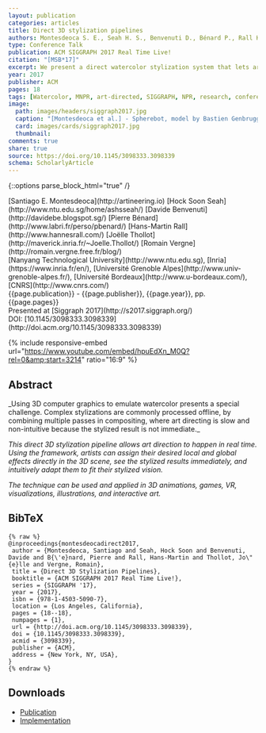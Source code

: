 ```yaml
---
layout: publication
categories: articles
title: Direct 3D stylization pipelines
authors: Montesdeoca S. E., Seah H. S., Benvenuti D., Bénard P., Rall H.-M., Thollot J., Vergne R.
type: Conference Talk
publication: ACM SIGGRAPH 2017 Real Time Live!
citation: "[MSB*17]"   
excerpt: We present a direct watercolor stylization system that lets artists control locally the desired effects directly in their animated 3D scene, seeing the stylized results in real-time.
year: 2017
publisher: ACM
pages: 18
tags: [Watercolor, MNPR, art-directed, SIGGRAPH, NPR, research, conference]
image:
  path: images/headers/siggraph2017.jpg
  caption: "[Montesdeoca et al.] - Spherebot, model by Bastien Genbrugge."
  card: images/cards/siggraph2017.jpg
  thumbnail:
comments: true
share: true
source: https://doi.org/10.1145/3098333.3098339
schema: ScholarlyArticle
---
```

{::options parse_block_html="true" /}
<div class="publication-info center">
  <div class="authors"><span>[Santiago E. Montesdeoca](http://artineering.io)</span> <span>[Hock Soon Seah](http://www.ntu.edu.sg/home/ashsseah/)</span> <span>[Davide Benvenuti](http://davidebe.blogspot.sg/)</span> <span>[Pierre Bénard](http://www.labri.fr/perso/pbenard/)</span> <span>[Hans-Martin Rall](http://www.hannesrall.com/)</span> <span>[Joëlle Thollot](http://maverick.inria.fr/~Joelle.Thollot/)</span> <span>[Romain Vergne](http://romain.vergne.free.fr/blog/)</span>
  </div>
  <div class="university">[Nanyang Technological University](http://www.ntu.edu.sg), [Inria](https://www.inria.fr/en/), [Université Grenoble Alpes](http://www.univ-grenoble-alpes.fr/), [Université Bordeaux](http://www.u-bordeaux.com/), [CNRS](http://www.cnrs.com/)
  </div>
  <div class="published-in">{{page.publication}} - {{page.publisher}}, {{page.year}}, pp. {{page.pages}}
  </div>
  Presented at [Siggraph 2017](http://s2017.siggraph.org/)
  <div class="doi">DOI: [10.1145/3098333.3098339](http://doi.acm.org/10.1145/3098333.3098339)
  </div>
</div>

{% include responsive-embed url="https://www.youtube.com/embed/hpuEdXn_M0Q?rel=0&amp;start=3214" ratio="16:9" %}


## Abstract
<div class="abstract">
_Using 3D computer graphics to emulate watercolor presents a special challenge.
Complex stylizations are commonly processed offline, by combining multiple passes in
compositing, where art directing is slow and non-intuitive because the stylized result is
not immediate._

_This direct 3D stylization pipeline allows art direction to happen in real time. Using
the framework, artists can assign their desired local and global effects directly in the
3D scene, see the stylized results immediately, and intuitively adapt them to fit their
stylized vision._

_The technique can be used and applied in 3D animations, games, VR, visualizations,
illustrations, and interactive art._
</div>


## BibTeX
    {% raw %}
    @inproceedings{montesdeocadirect2017,
     author = {Montesdeoca, Santiago and Seah, Hock Soon and Benvenuti, Davide and B{\'e}nard, Pierre and Rall, Hans-Martin and Thollot, Jo\"{e}lle and Vergne, Romain},
     title = {Direct 3D Stylization Pipelines},
     booktitle = {ACM SIGGRAPH 2017 Real Time Live!},
     series = {SIGGRAPH '17},
     year = {2017},
     isbn = {978-1-4503-5090-7},
     location = {Los Angeles, California},
     pages = {18--18},
     numpages = {1},
     url = {http://doi.acm.org/10.1145/3098333.3098339},
     doi = {10.1145/3098333.3098339},
     acmid = {3098339},
     publisher = {ACM},
     address = {New York, NY, USA},
    }
    {% endraw %}


## Downloads
* [Publication](https://dl.acm.org/authorize?N658395)
* [Implementation](/projects/Maya-NPR/)
